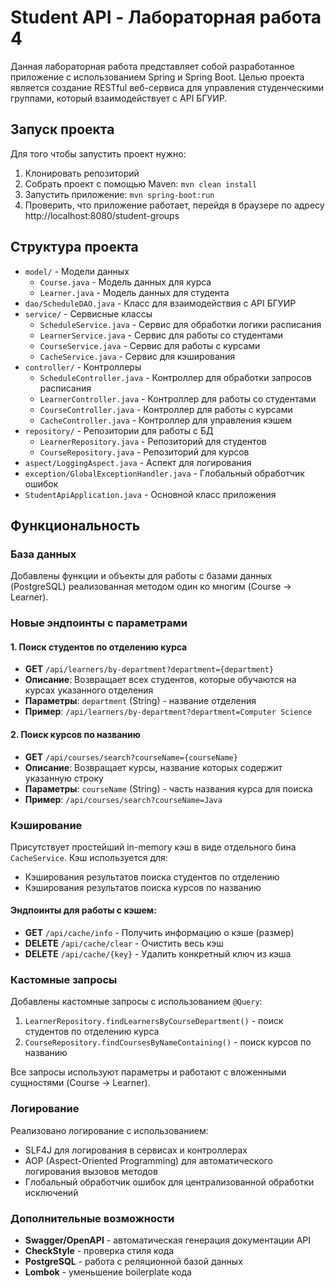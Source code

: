 # Student API - Лабораторная работа 4

Данная лабораторная работа представляет собой разработанное приложение с использованием Spring и Spring Boot. Целью проекта является создание RESTful веб-сервиса для управления студенческими группами, который взаимодействует с API БГУИР.

## Запуск проекта

Для того чтобы запустить проект нужно:
1. Клонировать репозиторий
2. Собрать проект с помощью Maven: `mvn clean install`
3. Запустить приложение: `mvn spring-boot:run`
4. Проверить, что приложение работает, перейдя в браузере по адресу http://localhost:8080/student-groups

## Структура проекта

- `model/` - Модели данных
  - `Course.java` - Модель данных для курса
  - `Learner.java` - Модель данных для студента
- `dao/ScheduleDAO.java` - Класс для взаимодействия с API БГУИР
- `service/` - Сервисные классы
  - `ScheduleService.java` - Сервис для обработки логики расписания
  - `LearnerService.java` - Сервис для работы со студентами
  - `CourseService.java` - Сервис для работы с курсами
  - `CacheService.java` - Сервис для кэширования
- `controller/` - Контроллеры
  - `ScheduleController.java` - Контроллер для обработки запросов расписания
  - `LearnerController.java` - Контроллер для работы со студентами
  - `CourseController.java` - Контроллер для работы с курсами
  - `CacheController.java` - Контроллер для управления кэшем
- `repository/` - Репозитории для работы с БД
  - `LearnerRepository.java` - Репозиторий для студентов
  - `CourseRepository.java` - Репозиторий для курсов
- `aspect/LoggingAspect.java` - Аспект для логирования
- `exception/GlobalExceptionHandler.java` - Глобальный обработчик ошибок
- `StudentApiApplication.java` - Основной класс приложения

## Функциональность

### База данных
Добавлены функции и объекты для работы с базами данных (PostgreSQL) реализованная методом один ко многим (Course -> Learner).

### Новые эндпоинты с параметрами

#### 1. Поиск студентов по отделению курса
- **GET** `/api/learners/by-department?department={department}`
- **Описание**: Возвращает всех студентов, которые обучаются на курсах указанного отделения
- **Параметры**: `department` (String) - название отделения
- **Пример**: `/api/learners/by-department?department=Computer Science`

#### 2. Поиск курсов по названию
- **GET** `/api/courses/search?courseName={courseName}`
- **Описание**: Возвращает курсы, название которых содержит указанную строку
- **Параметры**: `courseName` (String) - часть названия курса для поиска
- **Пример**: `/api/courses/search?courseName=Java`

### Кэширование

Присутствует простейший in-memory кэш в виде отдельного бина `CacheService`. Кэш используется для:
- Кэширования результатов поиска студентов по отделению
- Кэширования результатов поиска курсов по названию

#### Эндпоинты для работы с кэшем:
- **GET** `/api/cache/info` - Получить информацию о кэше (размер)
- **DELETE** `/api/cache/clear` - Очистить весь кэш
- **DELETE** `/api/cache/{key}` - Удалить конкретный ключ из кэша

### Кастомные запросы

Добавлены кастомные запросы с использованием `@Query`:

1. `LearnerRepository.findLearnersByCourseDepartment()` - поиск студентов по отделению курса
2. `CourseRepository.findCoursesByNameContaining()` - поиск курсов по названию

Все запросы используют параметры и работают с вложенными сущностями (Course -> Learner).

### Логирование

Реализовано логирование с использованием:
- SLF4J для логирования в сервисах и контроллерах
- AOP (Aspect-Oriented Programming) для автоматического логирования вызовов методов
- Глобальный обработчик ошибок для централизованной обработки исключений

### Дополнительные возможности

- **Swagger/OpenAPI** - автоматическая генерация документации API
- **CheckStyle** - проверка стиля кода
- **PostgreSQL** - работа с реляционной базой данных
- **Lombok** - уменьшение boilerplate кода
